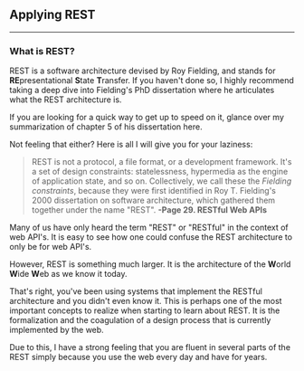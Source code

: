 ## Applying REST
---

### What is REST?

REST is a software architecture devised by Roy Fielding, and stands for **RE**presentational **S**tate **T**ransfer. If you haven't done so, I highly recommend taking a deep dive into Fielding's PhD dissertation where he articulates what the REST architecture is.

If you are looking for a quick way to get up to speed on it, glance over my summarization of chapter 5 of his dissertation here.

Not feeling that either? Here is all I will give you for your laziness:

> REST is not a protocol, a file format, or a development framework. It's a set of design constraints: statelessness, hypermedia as the engine of application state, and so on. Collectively, we call these the _Fielding constraints_, because they were first identified in Roy T. Fielding's 2000 dissertation on software architecture, which gathered them together under the name "REST". **-Page 29. RESTful Web APIs**

Many of us have only heard the term "REST" or "RESTful" in the context of web API's. It is easy to see how one could confuse the REST architecture to only be for web API's.

However, REST is something much larger. It is the architecture of the **W**orld **W**ide **W**eb as we know it today.

That's right, you've been using systems that implement the RESTful architecture and you didn't even know it. This is perhaps one of the most important concepts to realize when starting to learn about REST. It is the formalization and the coagulation of a design process that is currently implemented by the web.

Due to this, I have a strong feeling that you are fluent in several parts of the REST simply because you use the web every day and have for years.
